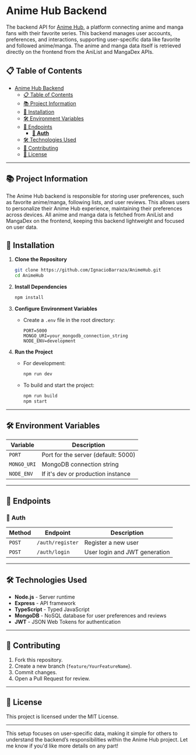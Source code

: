 # Anime Hub Backend

The backend API for [Anime Hub](https://github.com/IgnacioBarraza/AnimeHub), a platform connecting anime and manga fans with their favorite series. This backend manages user accounts, preferences, and interactions, supporting user-specific data like favorite and followed anime/manga. The anime and manga data itself is retrieved directly on the frontend from the AniList and MangaDex APIs.

## 📋 Table of Contents
- [Anime Hub Backend](#anime-hub-backend)
  - [📋 Table of Contents](#-table-of-contents)
  - [📚 Project Information](#-project-information)
  - [🚀 Installation](#-installation)
  - [🛠 Environment Variables](#-environment-variables)
  - [🔌 Endpoints](#-endpoints)
    - [🔑 **Auth**](#-auth)
  - [🛠 Technologies Used](#-technologies-used)
  - [🤝 Contributing](#-contributing)
  - [📜 License](#-license)

---

## 📚 Project Information

The Anime Hub backend is responsible for storing user preferences, such as favorite anime/manga, following lists, and user reviews. This allows users to personalize their Anime Hub experience, maintaining their preferences across devices. All anime and manga data is fetched from AniList and MangaDex on the frontend, keeping this backend lightweight and focused on user data.

## 🚀 Installation

1. **Clone the Repository**
   ```bash
   git clone https://github.com/IgnacioBarraza/AnimeHub.git
   cd AnimeHub
   ```

2. **Install Dependencies**
   ```bash
   npm install
   ```

3. **Configure Environment Variables**
   - Create a `.env` file in the root directory:
     ```plaintext
     PORT=5000
     MONGO_URI=your_mongodb_connection_string
     NODE_ENV=development
     ```

4. **Run the Project**
   - For development:
     ```bash
     npm run dev
     ```
   - To build and start the project:
     ```bash
     npm run build
     npm start
     ```

---

## 🛠 Environment Variables

| Variable           | Description                          |
|--------------------|--------------------------------------|
| `PORT`             | Port for the server (default: 5000) |
| `MONGO_URI`        | MongoDB connection string           |
| `NODE_ENV`        | If it's dev or production instance           |

---

## 🔌 Endpoints

### 🔑 **Auth**
| Method | Endpoint           | Description                   |
|--------|---------------------|-------------------------------|
| `POST` | `/auth/register`   | Register a new user           |
| `POST` | `/auth/login`      | User login and JWT generation |

<!-- ### 👤 **User Preferences**
| Method | Endpoint                       | Description                                         |
|--------|--------------------------------|-----------------------------------------------------|
| `GET`  | `/preferences/favorites`       | Retrieve user's favorite anime and manga            |
| `POST` | `/preferences/favorites`       | Add to user's favorites                             |
| `DELETE` | `/preferences/favorites/:id` | Remove from user's favorites by anime/manga ID      |
| `GET`  | `/preferences/following`       | Retrieve user's followed anime and manga            |
| `POST` | `/preferences/following`       | Add to user's following list                        |
| `DELETE` | `/preferences/following/:id` | Remove from user's following list by anime/manga ID | -->

<!-- ### 📝 **Reviews**
| Method | Endpoint               | Description                     |
|--------|-------------------------|---------------------------------|
| `POST` | `/reviews`             | Add a review for anime or manga |
| `GET`  | `/reviews/:id`         | Fetch reviews for specific item |
| `DELETE` | `/reviews/:reviewId` | Delete a review by review ID    |

> **Note:** Some endpoints may require JWT authentication. -->

---

## 🛠 Technologies Used

- **Node.js** - Server runtime
- **Express** - API framework
- **TypeScript** - Typed JavaScript
- **MongoDB** - NoSQL database for user preferences and reviews
- **JWT** - JSON Web Tokens for authentication

---

## 🤝 Contributing

1. Fork this repository.
2. Create a new branch (`feature/YourFeatureName`).
3. Commit changes.
4. Open a Pull Request for review.

---

## 📜 License

This project is licensed under the MIT License.

--- 

This setup focuses on user-specific data, making it simple for others to understand the backend’s responsibilities within the Anime Hub project. Let me know if you'd like more details on any part!